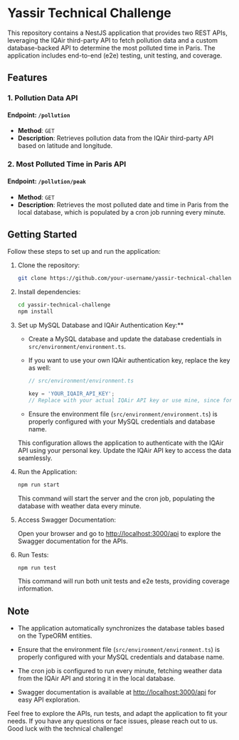 # Yassir Technical Challenge

This repository contains a NestJS application that provides two REST APIs, leveraging the IQAir third-party API to fetch pollution data and a custom database-backed API to determine the most polluted time in Paris. The application includes end-to-end (e2e) testing, unit testing, and coverage.

## Features

### 1. Pollution Data API

#### Endpoint: `/pollution`

- **Method**: `GET`
- **Description**: Retrieves pollution data from the IQAir third-party API based on latitude and longitude.

### 2. Most Polluted Time in Paris API

#### Endpoint: `/pollution/peak`

- **Method**: `GET`
- **Description**: Retrieves the most polluted date and time in Paris from the local database, which is populated by a cron job running every minute.

## Getting Started

Follow these steps to set up and run the application:

1. Clone the repository:

   ```bash
   git clone https://github.com/your-username/yassir-technical-challenge.git
   ```

2. Install dependencies:

   ```bash
   cd yassir-technical-challenge
   npm install
   ```

3. Set up MySQL Database and IQAir Authentication Key:**

   - Create a MySQL database and update the database credentials in `src/environment/environment.ts`.

   - If you want to use your own IQAir authentication key, replace the key as well:

     ```typescript
     // src/environment/environment.ts

     key = 'YOUR_IQAIR_API_KEY'; 
     // Replace with your actual IQAir API key or use mine, since for the demo I have left my key there intentionally. This should be a party of environment secret
     ```

   - Ensure the environment file (`src/environment/environment.ts`) is properly configured with your MySQL credentials and database name.

   This configuration allows the application to authenticate with the IQAir API using your personal key. Update the IQAir API key to access the data seamlessly.

4. Run the Application:

   ```bash
   npm run start
   ```

   This command will start the server and the cron job, populating the database with weather data every minute.

5. Access Swagger Documentation:

   Open your browser and go to [http://localhost:3000/api](http://localhost:3000/api) to explore the Swagger documentation for the APIs.

6. Run Tests:

   ```bash
   npm run test
   ```

   This command will run both unit tests and e2e tests, providing coverage information.

## Note

- The application automatically synchronizes the database tables based on the TypeORM entities.

- Ensure that the environment file (`src/environment/environment.ts`) is properly configured with your MySQL credentials and database name.

- The cron job is configured to run every minute, fetching weather data from the IQAir API and storing it in the local database.

- Swagger documentation is available at [http://localhost:3000/api](http://localhost:3000/api) for easy API exploration.

Feel free to explore the APIs, run tests, and adapt the application to fit your needs. If you have any questions or face issues, please reach out to us. Good luck with the technical challenge!